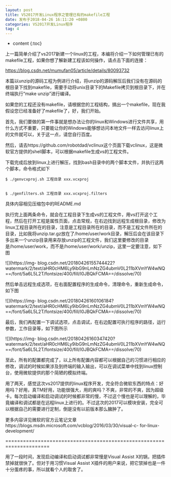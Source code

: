 ```yaml
---
layout: post
title: VS2017开发Linux程序之管理已有的makefile工程
date: 发布于2018-04-26 16:11:20 +0800
categories: VS2017开发Linux程序
tag: 4
---
```


* content
{:toc}

上一篇简单介绍了vs2017新建一个linux的工程，本编将介绍一下如何管理已有的makefile工程，如果你想了解新建工程该如何操作，请点击下面的连接：
<!-- more -->


https://blog.csdn.net/mumufan05/article/details/80093732

本篇以unzip的源码工程为例进行介绍，将unzip的源码解压后我们没有在源码的根目录下找到makefile，需要手动将unix目录下的Makefile拷贝到根目录下，并在终端执行“make
unzip”进行编译。

如果您的工程还没有makefile，请根据您的工程结构，搞出一个makefile，现在我假设您已经准备好了makefile了，好，我们开始。

首先，我们要做的第一件事就是想办法让你的linux和Windows进行文件共享，用什么方式不重要，只要能让你的Windows能够想访问本地文件一样去访问linux上的文件就可以，关于这一点，请您自行百度。

然后，请去https://github.com/robotdad/vclinux这个页面下载vclinux，这是微软官方提供的shell脚本，可以根据makefile生成vs的工程文件。

下载完成后放到linux上进行解压，找到bash目录中的两个脚本文件，并执行这两个脚本，命令格式如下

    
    
    $ ./genvcxproj.sh 工程目录 xxx.vcxproj
    
    
    $ ./genfilters.sh 工程目录 xxx.vcxproj.filters

具体内容相见压缩包中的README.md

执行完上面两条命令，就会在工程目录下生成vs的工程文件，用vs打开这个工程，然后在打开工程是属性页面，点击常规，在右边找到远程生成根目录，修改为linux工程目录所在的目录，注意是工程目录所在的目录，而不是工程文件所在的目录，比如我将unzip.tar.gz放在了/home/user/work目录，解压后会在该目录下多出来一个unzip目录用来存放unzip的工程文件，我们这里要修改的目录是/home/user/work，而不是/home/user/work/unzip，这里一定要注意，如下图

![](https://img-
blog.csdn.net/20180426155744422?watermark/2/text/aHR0cHM6Ly9ibG9nLmNzZG4ubmV0L211bXVmYW4wNQ==/font/5a6L5L2T/fontsize/400/fill/I0JBQkFCMA==/dissolve/70)

然后单击远程生成选项，在右面配置程序的生成命令，清理命令，重新生成命令，如下图

![](https://img-
blog.csdn.net/20180426160106184?watermark/2/text/aHR0cHM6Ly9ibG9nLmNzZG4ubmV0L211bXVmYW4wNQ==/font/5a6L5L2T/fontsize/400/fill/I0JBQkFCMA==/dissolve/70)

最后，我们再配置一下调试选项，点击调试，在右边配置可执行程序的路径，运行参数，工作目录等，如下图所示

![](https://img-
blog.csdn.net/20180426160347420?watermark/2/text/aHR0cHM6Ly9ibG9nLmNzZG4ubmV0L211bXVmYW4wNQ==/font/5a6L5L2T/fontsize/400/fill/I0JBQkFCMA==/dissolve/70)

至此，所有的配置都完成了，以上所有配置内容都可以根据自己的习惯进行相应的修改，调试的时候如果涉及到终端的输入输出，可以在调试菜单中找到linux控制台，使用微软提供的那个简陋的模拟终端。

用了两天，感觉这次vs2017提供的linux程序开发，完全符合微软东西的特点：好用吗？好用，真TM好用，功能很强大，用的爽吗？不爽，非常的不爽，因为超级卡。每次启动编译和启动调试的时候都非常的慢，不过这个慢也是可以理解的，毕竟编译和调试都是在远程linux上进行的。不过这次的2017可以模块安装，完全可以根据自己的需要进行定制，倒是没有以前版本那么臃肿了。

更多内容详见微软的官方云笔记文章https://blogs.msdn.microsoft.com/vcblog/2016/03/30/visual-c-
for-linux-development/

=====================================================================

用了一段时间，发现启动编译和启动调试都非常慢是Visual Assist X的锅，把插件禁掉就很快了。但对于用习惯Visual Assist
X插件的用户来说，把它禁掉也是一件十分蛋疼的事，所以就看个人的取舍了。

